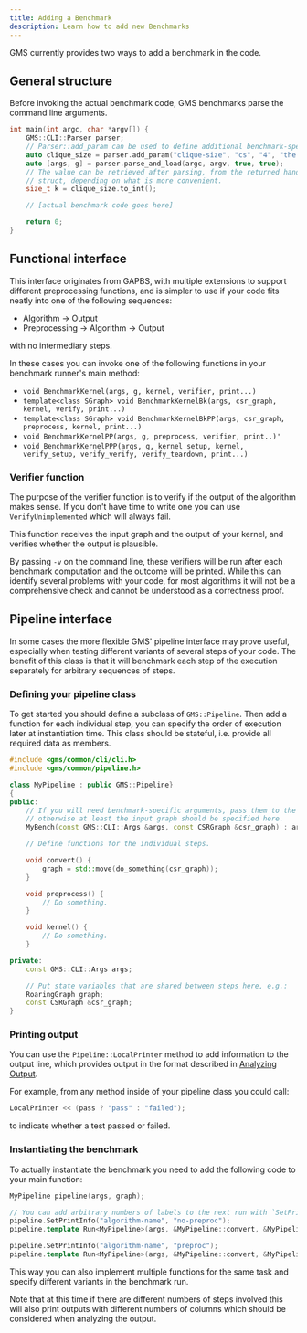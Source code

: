 ```yaml
---
title: Adding a Benchmark
description: Learn how to add new Benchmarks
---
```


GMS currently provides two ways to add a benchmark in the code.

## General structure

Before invoking the actual benchmark code, GMS benchmarks parse the command line arguments.

```cpp
int main(int argc, char *argv[]) {
    GMS::CLI::Parser parser;
    // Parser::add_param can be used to define additional benchmark-specific parameters like this:
    auto clique_size = parser.add_param("clique-size", "cs", "4", "the clique size");
    auto [args, g] = parser.parse_and_load(argc, argv, true, true);
    // The value can be retrieved after parsing, from the returned handle of add_param, or accessed from the args
    // struct, depending on what is more convenient.
    size_t k = clique_size.to_int();

    // [actual benchmark code goes here]

    return 0;
}
```

## Functional interface

This interface originates from GAPBS, with multiple extensions to support different preprocessing functions, and is simpler to use if your code fits neatly into one of the following sequences:

- Algorithm → Output
- Preprocessing → Algorithm → Output

with no intermediary steps.

In these cases you can invoke one of the following functions in your benchmark runner's main method:

- `void BenchmarkKernel(args, g, kernel, verifier, print...)`
- `template<class SGraph> void BenchmarkKernelBk(args, csr_graph, kernel, verify, print...)`
- `template<class SGraph> void BenchmarkKernelBkPP(args, csr_graph, preprocess, kernel, print...)`
- `void BenchmarkKernelPP(args, g, preprocess, verifier, print..)'`
- `void BenchmarkKernelPPP(args, g, kernel_setup, kernel, verify_setup, verify_verify, verify_teardown, print...)`

### Verifier function

The purpose of the verifier function is to verify if the output of the algorithm makes sense.
If you don't have time to write one you can use `VerifyUnimplemented` which will always fail.

This function receives the input graph and the output of your kernel, and verifies whether the output is plausible.

By passing `-v` on the command line, these verifiers will be run after each benchmark computation and the outcome will be printed.
While this can identify several problems with your code, for most algorithms it will not be a comprehensive check and cannot be understood as a correctness proof.

## Pipeline interface

In some cases the more flexible GMS' pipeline interface may prove useful, especially when testing different variants of several steps of your code.
The benefit of this class is that it will benchmark each step of the execution separately for arbitrary sequences of steps.

### Defining your pipeline class

To get started you should define a subclass of `GMS::Pipeline`.
Then add a function for each individual step, you can specify the order of execution later at instantiation time.
This class should be stateful, i.e. provide all required data as members.

```cpp
#include <gms/common/cli/cli.h>
#include <gms/common/pipeline.h>

class MyPipeline : public GMS::Pipeline}
{
public:
    // If you will need benchmark-specific arguments, pass them to the constructor,
    // otherwise at least the input graph should be specified here.
    MyBench(const GMS::CLI::Args &args, const CSRGraph &csr_graph) : args(args), csr_graph(csr_graph);

    // Define functions for the individual steps.

    void convert() {
        graph = std::move(do_something(csr_graph));
    }

    void preprocess() {
        // Do something.
    }

    void kernel() {
        // Do something.
    }

private:
    const GMS::CLI::Args args;

    // Put state variables that are shared between steps here, e.g.:
    RoaringGraph graph;
    const CSRGraph &csr_graph;
}
```

### Printing output

You can use the `Pipeline::LocalPrinter` method to add information to the output line, which provides output in the format described in [Analyzing Output](/docs/general/analyze_output).

For example, from any method inside of your pipeline class you could call:

```cpp
LocalPrinter << (pass ? "pass" : "failed");
```

to indicate whether a test passed or failed.

### Instantiating the benchmark

To actually instantiate the benchmark you need to add the following code to your main function:

```cpp
MyPipeline pipeline(args, graph);

// You can add arbitrary numbers of labels to the next run with `SetPrintInfo` to differentiate multiple runs:
pipeline.SetPrintInfo("algorithm-name", "no-preproc");
pipeline.template Run<MyPipeline>(args, &MyPipeline::convert, &MyPipeline::kernel);

pipeline.SetPrintInfo("algorithm-name", "preproc");
pipeline.template Run<MyPipeline>(args, &MyPipeline::convert, &MyPipeline::preprocess, &MyPipeline::kernel);
```

This way you can also implement multiple functions for the same task and specify different variants in the benchmark run.

Note that at this time if there are different numbers of steps involved this will also print outputs with different numbers of columns which should be considered when analyzing the output.
